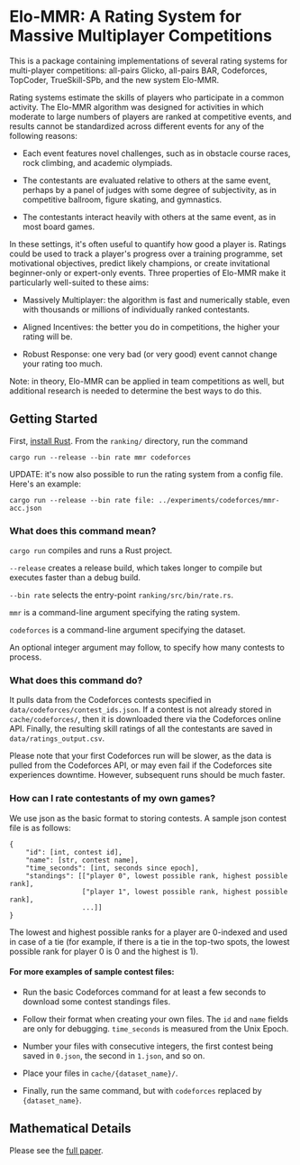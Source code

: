 # Elo-MMR: A Rating System for Massive Multiplayer Competitions

This is a package containing implementations of several rating systems for multi-player competitions: all-pairs Glicko, all-pairs BAR, Codeforces, TopCoder, TrueSkill-SPb, and the new system Elo-MMR.

Rating systems estimate the skills of players who participate in a common activity. The Elo-MMR algorithm was designed for activities in which moderate to large numbers of players are ranked at competitive events, and results cannot be standardized across different events for any of the following reasons:

- Each event features novel challenges, such as in obstacle course races, rock climbing, and academic olympiads.

- The contestants are evaluated relative to others at the same event, perhaps by a panel of judges with some degree of subjectivity, as in competitive ballroom, figure skating, and gymnastics.

- The contestants interact heavily with others at the same event, as in most board games.

In these settings, it's often useful to quantify how good a player is. Ratings could be used to track a player's progress over a training programme, set motivational objectives, predict likely champions, or create invitational beginner-only or expert-only events. Three properties of Elo-MMR make it particularly well-suited to these aims:

- Massively Multiplayer: the algorithm is fast and numerically stable, even with thousands or millions of individually ranked contestants.

- Aligned Incentives: the better you do in competitions, the higher your rating will be.

- Robust Response: one very bad (or very good) event cannot change your rating too much.

Note: in theory, Elo-MMR can be applied in team competitions as well, but additional research is needed to determine the best ways to do this.

## Getting Started

First, [install Rust](https://www.rust-lang.org/tools/install). From the `ranking/` directory, run the command
```
cargo run --release --bin rate mmr codeforces
```

UPDATE: it's now also possible to run the rating system from a config file. Here's an example:
```
cargo run --release --bin rate file: ../experiments/codeforces/mmr-acc.json
```

### What does this command mean?

`cargo run` compiles and runs a Rust project.

`--release` creates a release build, which takes longer to compile but executes faster than a debug build.

`--bin rate` selects the entry-point `ranking/src/bin/rate.rs`.

`mmr` is a command-line argument specifying the rating system.

`codeforces` is a command-line argument specifying the dataset.

An optional integer argument may follow, to specify how many contests to process.

### What does this command do?

It pulls data from the Codeforces contests specified in `data/codeforces/contest_ids.json`. If a contest is not already stored in `cache/codeforces/`, then it is downloaded there via the Codeforces online API. Finally, the resulting skill ratings of all the contestants are saved in `data/ratings_output.csv`.

Please note that your first Codeforces run will be slower, as the data is pulled from the Codeforces API, or may even fail if the Codeforces site experiences downtime. However, subsequent runs should be much faster.

### How can I rate contestants of my own games?

We use json as the basic format to storing contests. A sample json contest file is as follows:
```
{
    "id": [int, contest id], 
    "name": [str, contest name], 
    "time_seconds": [int, seconds since epoch], 
    "standings": [["player 0", lowest possible rank, highest possible rank], 
                  ["player 1", lowest possible rank, highest possible rank],
                  ...]]
}
```
The lowest and highest possible ranks for a player are 0-indexed and used in case of a tie (for example, if there is a tie in the top-two spots, the lowest possible rank for player 0 is 0 and the highest is 1).

#### For more examples of sample contest files:

- Run the basic Codeforces command for at least a few seconds to download some contest standings files.

- Follow their format when creating your own files. The `id` and `name` fields are only for debugging. `time_seconds` is measured from the Unix Epoch.

- Number your files with consecutive integers, the first contest being saved in `0.json`, the second in `1.json`, and so on.

- Place your files in `cache/{dataset_name}/`.

- Finally, run the same command, but with `codeforces` replaced by `{dataset_name}`.

## Mathematical Details

Please see the [full paper](https://arxiv.org/abs/2101.00400).
